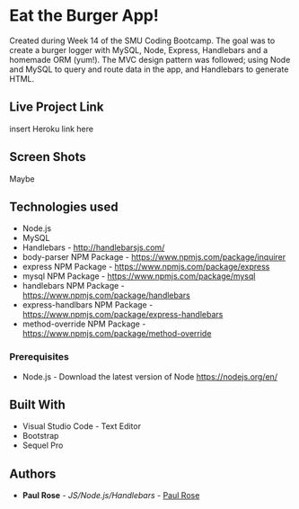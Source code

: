 # Eat the Burger App!

Created during Week 14 of the SMU Coding Bootcamp. The goal was to create a burger logger with MySQL, Node, Express, Handlebars and a homemade ORM (yum!). The MVC design pattern was followed; using Node and MySQL to query and route data in the app, and Handlebars to generate HTML.

## Live Project Link
insert Heroku link here

## Screen Shots

Maybe

## Technologies used
- Node.js
- MySQL
- Handlebars - http://handlebarsjs.com/
- body-parser NPM Package - https://www.npmjs.com/package/inquirer
- express NPM Package - https://www.npmjs.com/package/express
- mysql NPM Package - https://www.npmjs.com/package/mysql
- handlebars NPM Package - https://www.npmjs.com/package/handlebars
- express-handlbars NPM Package - https://www.npmjs.com/package/express-handlebars
- method-override NPM Package - https://www.npmjs.com/package/method-override

### Prerequisites

- Node.js - Download the latest version of Node https://nodejs.org/en/

## Built With

* Visual Studio Code - Text Editor
* Bootstrap 
* Sequel Pro

## Authors

* **Paul Rose** - *JS/Node.js/Handlebars* - [Paul Rose](https://github.com/prose34)